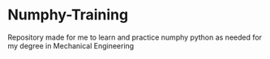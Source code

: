 # Numphy-Training
Repository made for me to learn and practice numphy python as needed for my degree in Mechanical Engineering
